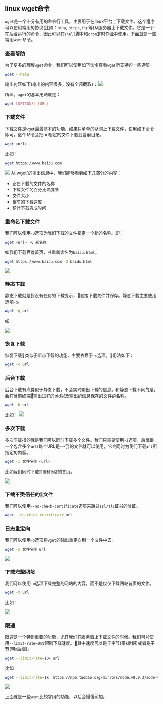 ## linux wget命令
`wget`是一个十分有用的命令行工具，主要用于在linux平台上下载文件。这个程序可以使用常用的协议(比如：`http`, `https`, `ftp`等)从服务器上下载文件。它是一个在后台运行的命令，因此可以在`shell`脚本和`cron`定时作业中使用。下面就是一些常用`wget`命令。

### 查看帮助
为了更多的理解`wget`命令，我们可以使用如下命令查看`wget`所支持的一些选项。
```bash
wget --help
```
输出内容如下(输出的内容很多，没有全部截取)：
<img src="../.imgs/wget_help.png">

所以，`wget`的基本用法就是：
```bash
wget [OPTIONS] [URL]
```
### 下载文件
下载文件是`wget`最最基本的功能。如果只单单的从网上下载文件，使用如下命令即可。这个命令会把url指定的文件下载到当前目录。
```bash
wget <url>
```
比如：
```bash
wget https://www.baidu.com
```
<img src="../.imgs/wget_download.png">
从`wget`的输出信息中，我们能够看到如下几部分的内容：

- 正在下载的文件的名称
- 下载文件的百分比进度条
- 文件大小
- 当前的下载速度
- 预计下载完成时间

### 重命名下载文件
我们可以使用`-O`选项为我们下载的文件指定一个新的名称。即：
```bash
wget <url> -O 新名称
```
如我们下载百度首页，并重新命名为`baidu.html`。
```bash
wget https://www.baidu.com -O baidu.html
```
<img src="../.imgs/wget_O.png">

### 静态下载
静态下载就是指没有任何的下载提示，直接下载文件并保存。静态下载主要使用选项`-q`。
```bash
wget -q url
```
如:

<img src="../.imgs/wget_q.png">

### 恢复下载
恢复下载类似于断点下载的功能，主要依靠于`-c`选项。用法如下：
```bash
wget -c url
```

### 后台下载
后台下载有点类似于静态下载，不会实时输出下载的信息。和静态下载不同的是，会在当前终端输出进程的pid以及输出的信息保存的文件的名称。
```bash
wget -b url
```
比如：
<img src="../.imgs/wget_b.png">

### 多次下载
多次下载指的就是我们可以同时下载多个文件。我们只需要使用`-i`选项，后面跟一个包含多个`url`(每个URL是一行)的文件就可以使用，它会同时为我们下载`url`所指定的内容。
```bash
wget -i 文件名称 <url>
```
比如我们同时下载`百度`和`微店`的首页。

<img src="../.imgs/wget_i.png">

### 下载不受信任的文件
我们可以使用`--no-check-certificate`选项来跳过`ssl/tls`证书的验证。
```bash
wget --no-check-certificate url
```

### 日志重定向
我们可以使用`-o`选项将`wget`的输出重定向到一个文件中去。
```bash
wget -o 文件名称 url
```
<img src="../.imgs/wget_o1.png">

### 下载完整网站
我们可以使用`-m`选项下载完整的网站的内容，而不是仅仅下载网站首页的文件。
```bash
wget -m url
```
比如：

<img src="../.imgs/wget_m.png">

### 限速
限速是一个特别重要的功能，尤其我们在服务器上下载文件的时候。我们可以使用`--limit-rate=速度`限制下载速度。其中速度可以是千字节(带`k`后缀)或者兆子节(带`m`后缀)。
```bash
wget --limit-rate=10k url
```
比如
```bash
wget --limit-rate=1k  https://npm.taobao.org/mirrors/node/v8.9.3/node-v8.9.3-linux-x86.tar.xz
```
<img src="../.imgs/wget_limit.png">

上面就是一些`wget`比较常用的功能，以后会慢慢添加。